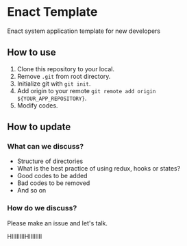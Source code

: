 # Enact Template

Enact system application template for new developers

## How to use

1. Clone this repository to your local.
1. Remove `.git` from root directory.
1. Initialize git with `git init`.
1. Add origin to your remote `git remote add origin ${YOUR_APP_REPOSITORY}`.
1. Modify codes.

## How to update

### What can we discuss?

- Structure of directories
- What is the best practice of using redux, hooks or states?
- Good codes to be added
- Bad codes to be removed
- And so on

### How do we discuss?

Please make an issue and let's talk.


HIIIIIIIIHIIIIIIII